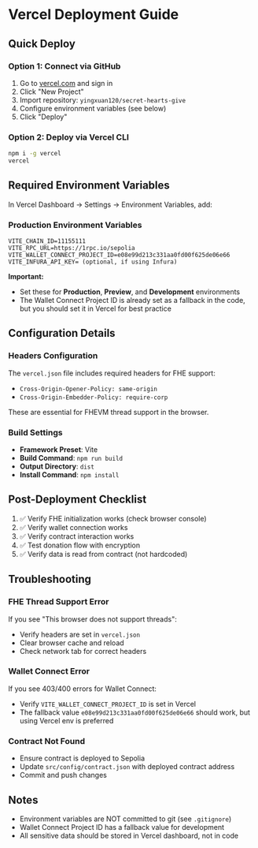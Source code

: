 # Vercel Deployment Guide

## Quick Deploy

### Option 1: Connect via GitHub
1. Go to [vercel.com](https://vercel.com) and sign in
2. Click "New Project"
3. Import repository: `yingxuan120/secret-hearts-give`
4. Configure environment variables (see below)
5. Click "Deploy"

### Option 2: Deploy via Vercel CLI
```bash
npm i -g vercel
vercel
```

## Required Environment Variables

In Vercel Dashboard → Settings → Environment Variables, add:

### Production Environment Variables

```
VITE_CHAIN_ID=11155111
VITE_RPC_URL=https://1rpc.io/sepolia
VITE_WALLET_CONNECT_PROJECT_ID=e08e99d213c331aa0fd00f625de06e66
VITE_INFURA_API_KEY= (optional, if using Infura)
```

**Important:** 
- Set these for **Production**, **Preview**, and **Development** environments
- The Wallet Connect Project ID is already set as a fallback in the code, but you should set it in Vercel for best practice

## Configuration Details

### Headers Configuration
The `vercel.json` file includes required headers for FHE support:
- `Cross-Origin-Opener-Policy: same-origin`
- `Cross-Origin-Embedder-Policy: require-corp`

These are essential for FHEVM thread support in the browser.

### Build Settings
- **Framework Preset**: Vite
- **Build Command**: `npm run build`
- **Output Directory**: `dist`
- **Install Command**: `npm install`

## Post-Deployment Checklist

1. ✅ Verify FHE initialization works (check browser console)
2. ✅ Verify wallet connection works
3. ✅ Verify contract interaction works
4. ✅ Test donation flow with encryption
5. ✅ Verify data is read from contract (not hardcoded)

## Troubleshooting

### FHE Thread Support Error
If you see "This browser does not support threads":
- Verify headers are set in `vercel.json`
- Clear browser cache and reload
- Check network tab for correct headers

### Wallet Connect Error
If you see 403/400 errors for Wallet Connect:
- Verify `VITE_WALLET_CONNECT_PROJECT_ID` is set in Vercel
- The fallback value `e08e99d213c331aa0fd00f625de06e66` should work, but using Vercel env is preferred

### Contract Not Found
- Ensure contract is deployed to Sepolia
- Update `src/config/contract.json` with deployed contract address
- Commit and push changes

## Notes

- Environment variables are NOT committed to git (see `.gitignore`)
- Wallet Connect Project ID has a fallback value for development
- All sensitive data should be stored in Vercel dashboard, not in code
